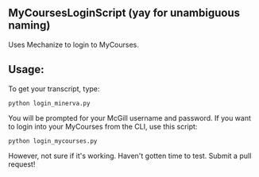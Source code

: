 MyCoursesLoginScript (yay for unambiguous naming)  
-----------
Uses Mechanize to login to MyCourses.  

Usage:  
-----------
To get your transcript, type:
<pre><code>python login_minerva.py</code></pre>You will be prompted for your McGill username and password. If you want to login into your MyCourses from the CLI, use this script:  
<pre><code>python login_mycourses.py</code></pre>However, not sure if it's working. Haven't gotten time to test. Submit a pull request!
